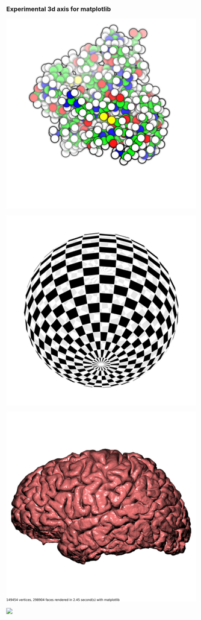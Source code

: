 ### Experimental 3d axis for matplotlib

![](protein.png)

![](checkered-sphere.png)

![](cortex.png)

![](bunnies.png)
